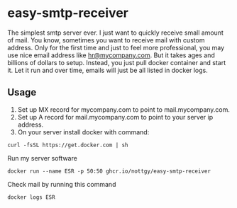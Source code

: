 # easy-smtp-receiver

The simplest smtp server ever.
I just want to quickly receive small amount of mail.
You know, sometimes you want to receive mail with
custom address. Only for the first time and just to
feel more professional, you may use nice email address
like hr@mycompany.com. But it takes ages and billions
of dollars to setup. Instead, you just pull docker container
and start it. Let it run and over time, emails will just be
all listed in docker logs.

## Usage

1. Set up MX record for mycompany.com to point to mail.mycompany.com.
1. Set up A record for mail.mycompany.com to point to your server ip address.
1. On your server install docker with command:
```
curl -fsSL https://get.docker.com | sh
```

Run my server software
```
docker run --name ESR -p 50:50 ghcr.io/nottgy/easy-smtp-receiver
```

Check mail by running this command
```
docker logs ESR
```
